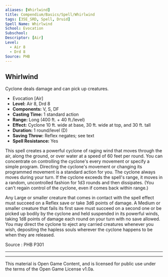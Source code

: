 ```yaml
---
aliases: [Whirlwind]
title: Compendium/Basics/Spell/Whirlwind
tags: [35E_SRD, Spell, Druid]
Spell Name: Whirlwind
School: Evocation
Subschool: 
Descriptor: [Air]
Level:
  - Air 8
  - Drd 8
Source: PHB
---
```



## Whirlwind

Cyclone deals damage and can pick up creatures.

*   Evocation [Air]
*   **Level:** Air 8, Drd 8
*   **Components:** V, S, DF
*   **Casting Time:** 1 standard action
*   **Range:** Long (400 ft. + 40 ft./level)
*   **Effect:** Cyclone 10 ft. wide at base, 30 ft. wide at top, and 30 ft. tall
*   **Duration:** 1 round/level (D)
*   **Saving Throw:** Reflex negates; see text
*   **Spell Resistance:** Yes

<p>This spell creates a powerful cyclone of raging wind that moves through the air, along the ground, or over water at a speed of 60 feet per round. You can concentrate on controlling the cyclone's every movement or specify a simple program. Directing the cyclone's movement or changing its programmed movement is a standard action for you. The cyclone always moves during your turn. If the cyclone exceeds the spell's range, it moves in a random, uncontrolled fashion for 1d3 rounds and then dissipates. (You can't regain control of the cyclone, even if comes back within range.)</p><p>Any Large or smaller creature that comes in contact with the spell effect must succeed on a Reflex save or take 3d6 points of damage. A Medium or smaller creature that fails its first save must succeed on a second one or be picked up bodily by the cyclone and held suspended in its powerful winds, taking 1d8 points of damage each round on your turn with no save allowed. You may direct the cyclone to eject any carried creatures whenever you wish, depositing the hapless souls wherever the cyclone happens to be when they are released.</p>

Source : PHB P301

---

---

This material is Open Game Content, and is licensed for public use under
the terms of the Open Game License v1.0a.

